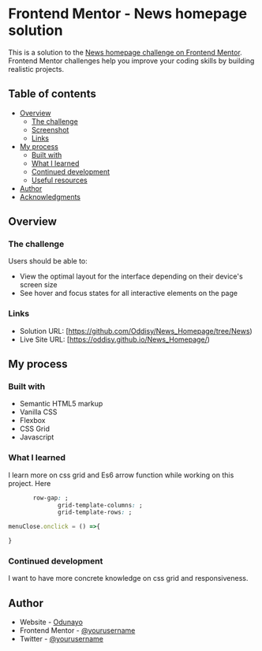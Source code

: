# Frontend Mentor - News homepage solution

This is a solution to the [News homepage challenge on Frontend Mentor](https://www.frontendmentor.io/challenges/news-homepage-H6SWTa1MFl). Frontend Mentor challenges help you improve your coding skills by building realistic projects. 

## Table of contents

- [Overview](#overview)
  - [The challenge](#the-challenge)
  - [Screenshot](#screenshot)
  - [Links](#links)
- [My process](#my-process)
  - [Built with](#built-with)
  - [What I learned](#what-i-learned)
  - [Continued development](#continued-development)
  - [Useful resources](#useful-resources)
- [Author](#author)
- [Acknowledgments](#acknowledgments)

## Overview

### The challenge

Users should be able to:

- View the optimal layout for the interface depending on their device's screen size
- See hover and focus states for all interactive elements on the page




### Links

- Solution URL: [https://github.com/Oddisy/News_Homepage/tree/News)
- Live Site URL: [https://oddisy.github.io/News_Homepage/)

## My process

### Built with

- Semantic HTML5 markup
- Vanilla CSS 
- Flexbox
- CSS Grid
- Javascript

### What I learned
I learn more on css grid and Es6 arrow function while working on this project.
Here 
```css
       row-gap: ;
              grid-template-columns: ;
              grid-template-rows: ;
```
```js
menuClose.onclick = () =>{

}
```


### Continued development

I want to have more concrete knowledge on css grid and responsiveness.



## Author

- Website - [Odunayo](https://www.your-site.com)
- Frontend Mentor - [@yourusername](https://www.frontendmentor.io/profile/Oddisy)
- Twitter - [@yourusername](https://www.twitter.com/Oddissy2)


